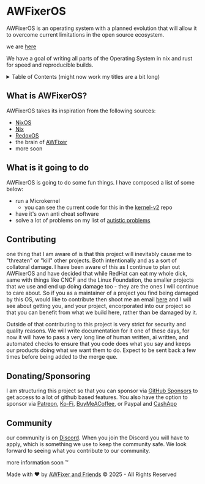 # AWFixerOS

AWFixerOS is an operating system with a planned evolution that will allow it to overcome current limitations in the open source ecosystem.

we are [here](https://inv.wtf/deadinside)

We have a goal of writing all parts of the Operating System in nix and rust for speed and reproducible builds. 

[RedoxOS]: https://www.redox-os.org/
[Discord]: https://discord.gg/ajsbasement
[AWFixer]: https://theautist.me
[AWFixer and Friends]: https://awfixer.com
[NixOS]: https://nixos.org
[Nix]: https://nix.dev
[kernel-v2]: https://github.com/awfixer-os/kernel-v2
[autistic problems]: https://hackertalks.blog/autistic-problems
[Patreon]: https://patreon.com/awfixer
[Ko-Fi]: https://ko-fi.com/awfixer
[BuyMeACoffee]: https://coff.ee/awfixer
[GitHub Sponsors]: https://github.com/sponsors/awfixer
[CashApp]: https://cash.app/$awfixer


<details>
<summary>Table of Contents (might now work my titles are a bit long)</summary>

  - [What is AWFixerOS](#what-is-awfixeros)
  - [What is is going to do](#what-is-it-going-to-do)
  
</details>


## What is AWFixerOS?

AWFixerOS takes its inspiration from the following sources:
- [NixOS]
- [Nix]
- [RedoxOS]
- the brain of [AWFixer]
- more soon

## What is it going to do

AWFixerOS is going to do some fun things. I have composed a list of some below:

- run a Microkernel
  - you can see the current code for this in the [kernel-v2] repo
- have it's own anti cheat software
- solve a lot of problems on my list of [autistic problems]


## Contributing

one thing that I am aware of is that this project will inevitably cause me to "threaten" or "kill" other projects. Both intentionally and as a sort of collatoral damage. I have been aware of this as I continue to plan out AWFixerOS and have decided that while RedHat can eat my whole dick, same with things like CNCF and the Linux Foundation, the smaller projects that we use and end up doing damage too - they are the ones I will continue to care about. So if you as a maintainer of a project you find being damaged by this OS, would like to contribute then shoot me an email [here](mailto:theautist@theautist.me) and I will see about getting you, and your project, encorporated into our project so that you can benefit from what we build here, rather than be damaged by it.

Outside of that contributing to this project is very strict for security and quality reasons. We will write documentation for it one of these days, for now it will have to pass a very long line of human written, ai written, and automated checks to ensure that you code does what you say and keeps our products doing what we want them to do. Expect to be sent back a few times before being added to the merge que.


## Donating/Sponsoring

I am structuring this project so that you can sponsor via [GitHub Sponsors] to get access to a lot of github based features. You also have the option to sponsor via [Patreon], [Ko-Fi], [BuyMeACoffee], or Paypal and [CashApp]


## Community

our community is on [Discord]. When you join the Discord you will have to apply, which is something we use to keep the community safe. We look forward to seeing what you contribute to our community.

more information soon :tm:


Made with ❤️ by [AWFixer and Friends] © 2025 - All Rights Reserved